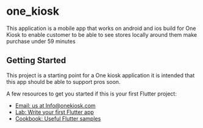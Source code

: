 # one_kiosk

This application is a mobile app that works on android and ios build for One Kiosk to enable customer to be able to see stores locally around them make purchase under 59 minutes

## Getting Started

This project is a starting point for a One kiosk application it is intended that this app should be able to support pros soon.

A few resources to get you started if this is your first Flutter project:

- [Email: us at Info@onekiosk.com](https://onekioskafrica.com)
- [Lab: Write your first Flutter app](https://flutter.dev/docs/get-started/codelab)
- [Cookbook: Useful Flutter samples](https://flutter.dev/docs/cookbook)
